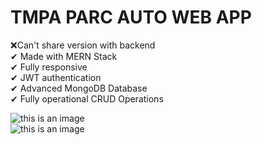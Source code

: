 # **TMPA** PARC AUTO WEB APP


❌Can't share version with backend <br>
✔ Made with MERN Stack<br>
✔ Fully responsive <br>
✔ JWT authentication<br>
✔ Advanced MongoDB Database<br>
✔ Fully operational CRUD Operations<br>

![this is an image](https://i.imgur.com/xyGFNUs.jpeg) <br>
![this is an image](https://i.imgur.com/4uPkQUD.png)
